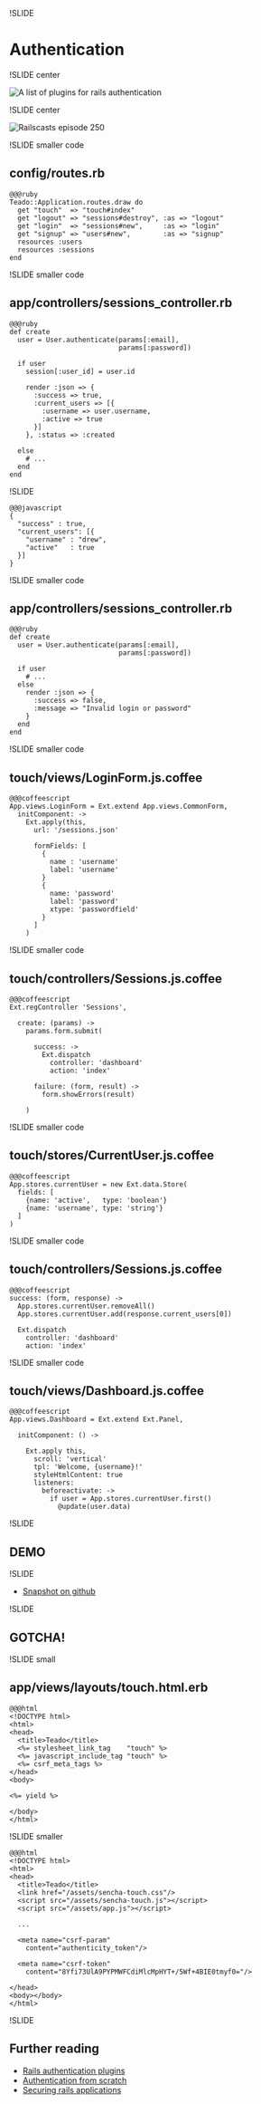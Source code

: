 !SLIDE

# Authentication

!SLIDE center

![A list of plugins for rails authentication](../images/rails-authentication-toolbox.png)

!SLIDE center

![Railscasts episode 250](../images/railscasts-auth.png)

!SLIDE smaller code

## config/routes.rb

    @@@ruby
    Teado::Application.routes.draw do
      get "touch"  => "touch#index"
      get "logout" => "sessions#destroy", :as => "logout"
      get "login"  => "sessions#new",     :as => "login"
      get "signup" => "users#new",        :as => "signup"
      resources :users
      resources :sessions
    end

!SLIDE smaller code

## app/controllers/sessions_controller.rb

    @@@ruby
    def create
      user = User.authenticate(params[:email],
                               params[:password])

      if user
        session[:user_id] = user.id

        render :json => {
          :success => true,
          :current_users => [{
            :username => user.username,
            :active => true
          }]
        }, :status => :created

      else
        # ...
      end
    end

!SLIDE

    @@@javascript
    {
      "success" : true,
      "current_users": [{
        "username" : "drew",
        "active"   : true
      }]
    }

!SLIDE smaller code

## app/controllers/sessions_controller.rb

    @@@ruby
    def create
      user = User.authenticate(params[:email],
                               params[:password])

      if user
        # ...
      else
        render :json => {
          :success => false,
          :message => "Invalid login or password"
        } 
      end
    end


!SLIDE smaller code

## touch/views/LoginForm.js.coffee

    @@@coffeescript
    App.views.LoginForm = Ext.extend App.views.CommonForm,
      initComponent: ->
        Ext.apply(this,
          url: '/sessions.json'

          formFields: [
            {
              name : 'username'
              label: 'username'
            }
            {
              name: 'password'
              label: 'password'
              xtype: 'passwordfield'
            }
          ]
        )
!SLIDE smaller code

## touch/controllers/Sessions.js.coffee

    @@@coffeescript
    Ext.regController 'Sessions',

      create: (params) ->
        params.form.submit(

          success: ->
            Ext.dispatch
              controller: 'dashboard'
              action: 'index'

          failure: (form, result) ->
            form.showErrors(result)

        )

!SLIDE smaller code

## touch/stores/CurrentUser.js.coffee

    @@@coffeescript
    App.stores.currentUser = new Ext.data.Store(
      fields: [
        {name: 'active',   type: 'boolean'}
        {name: 'username', type: 'string'}
      ]
    )


!SLIDE smaller code

## touch/controllers/Sessions.js.coffee

    @@@coffeescript
    success: (form, response) ->
      App.stores.currentUser.removeAll()
      App.stores.currentUser.add(response.current_users[0])

      Ext.dispatch
        controller: 'dashboard'
        action: 'index'

!SLIDE smaller code

## touch/views/Dashboard.js.coffee

    @@@coffeescript
    App.views.Dashboard = Ext.extend Ext.Panel,

      initComponent: () ->

        Ext.apply this,
          scroll: 'vertical'
          tpl: 'Welcome, {username}!'
          styleHtmlContent: true
          listeners:
            beforeactivate: ->
              if user = App.stores.currentUser.first()
                @update(user.data)

!SLIDE

## DEMO

!SLIDE

* [Snapshot on github][01]

[01]: http://github.com/nelstrom/Teado

!SLIDE 

## GOTCHA!

!SLIDE small

## app/views/layouts/touch.html.erb

    @@@html
    <!DOCTYPE html>
    <html>
    <head>
      <title>Teado</title>
      <%= stylesheet_link_tag    "touch" %>
      <%= javascript_include_tag "touch" %>
      <%= csrf_meta_tags %>
    </head>
    <body>

    <%= yield %>

    </body>
    </html>

!SLIDE smaller

    @@@html
    <!DOCTYPE html>
    <html>
    <head>
      <title>Teado</title>
      <link href="/assets/sencha-touch.css"/>
      <script src="/assets/sencha-touch.js"></script>
      <script src="/assets/app.js"></script>

      ...

      <meta name="csrf-param"
        content="authenticity_token"/>

      <meta name="csrf-token"
        content="8Yfi73UlA9PYPMWFCdiMlcMpHYT+/5Wf+4BIE0tmyf0="/>

    </head>
    <body></body>
    </html>

!SLIDE

## Further reading

* [Rails authentication plugins][toolbox]
* [Authentication from scratch][auth]
* [Securing rails applications][csrf]

[csrf]: http://guides.rubyonrails.org/security.html#cross-site-request-forgery-csrf
[auth]: http://railscasts.com/episodes/250-authentication-from-scratch
[toolbox]: http://ruby-toolbox.com/categories/rails_authentication.html
